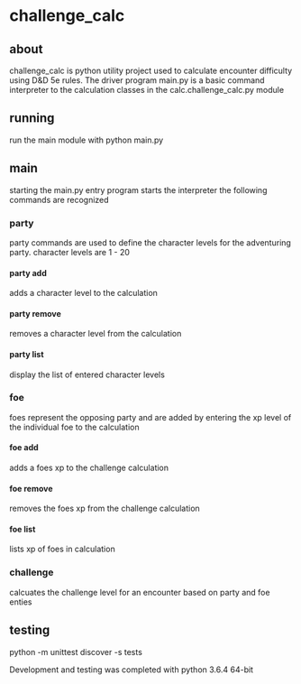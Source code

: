 # challenge_calc

## about

challenge_calc is python utility project used to calculate encounter difficulty using D&D 5e rules.  The driver program main.py is a basic command interpreter to the calculation classes in the calc.challenge_calc.py module

## running

run the main module with python main.py

## main

starting the main.py entry program starts the interpreter the following commands are recognized

### party

party commands are used to define the character levels for the adventuring party.  character levels are 1 - 20

#### party add <level>

adds a character level to the calculation

#### party remove <level>

removes a character level from the calculation

#### party list

display the list of entered character levels

### foe

foes represent the opposing party and are added by entering the xp level of the individual foe to the calculation

#### foe add <xp>

adds a foes xp to the challenge calculation

#### foe remove <xp>

removes the foes xp from the challenge calculation

#### foe list

lists xp of foes in calculation

### challenge

calcuates the challenge level for an encounter based on party and foe enties

## testing

python -m  unittest discover -s tests

Development and testing was completed with python 3.6.4 64-bit
